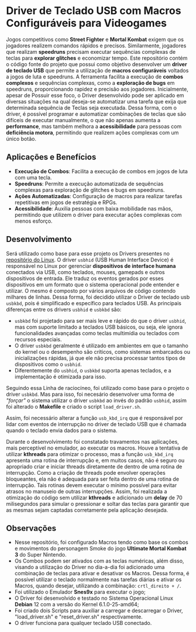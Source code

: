 # Driver de Teclado USB com Macros Configuráveis para Videogames

Jogos competitivos como **Street Fighter** e **Mortal Kombat** exigem que os jogadores realizem comandos rápidos e precisos. Similarmente, jogadores que realizam **speedruns** precisam executar sequências complexas de teclas para **explorar glitches** e economizar tempo. Este repositório contém o código fonte do projeto que possui como objetivo desenvolver um **driver de teclado USB** que permite a utilização de **macros configuráveis** voltados a jogos de luta e speedruns. A ferramenta facilita a execução de **combos complexos** e sequências complexas, como a **exploração de bugs** em speedruns, proporcionando rapidez e precisão aos jogadores. Inicialmente, apesar de Possuir esse foco, o Driver desenvolvido pode ser aplicado em diversas situações na qual deseja-se automatizar uma tarefa que exija que determinada sequência de Teclas seja executada. Dessa forma, com o driver, é possível programar e automatizar combinações de teclas que são difíceis de executar manualmente, o que não apenas aumenta a **performance**, mas também melhora a **acessibilidade** para pessoas com **deficiência motora**, permitindo que realizem ações complexas com um único botão.


## Aplicações e Benefícios

- **Execução de Combos**: Facilita a execução de combos em jogos de luta com uma tecla.
- **Speedruns**: Permite a execução automatizada de sequências complexas para exploração de glitches e bugs em speedruns.
- **Ações Automatizadas**: Configuração de macros para realizar tarefas repetitivas em jogos de estratégia e RPGs.
- **Acessibilidade**: Auxilia pessoas com baixa mobilidade nas mãos, permitindo que utilizem o driver para executar ações complexas com menos esforço.


## Desenvolvimento

Será utilizado como base para esse projeto os Drivers presentes no [repositório do Linux](https://github.com/torvalds/linux/blob/master/drivers/hid/usbhid). O driver `usbhid` (USB Human Interface Device) é responsável no Linux por gerenciar **dispositivos de interface humana** conectados via USB, como teclados, mouses, gamepads e outros dispositivos de entrada. Ele traduz os eventos gerados por esses dispositivos em um formato que o sistema operacional pode entender e utilizar. O mesmo é composto por vários arquivos de código contendo milhares de linhas. Dessa forma, foi decidido utilizar o Driver de teclado usb `usbkbd`, pois é simplificado e específico para teclados USB. As principais diferenças entre os drivers `usbhid` e `usbkbd` são:

- `usbkbd` foi projetado para ser mais leve e rápido do que o driver `usbhid`, mas com suporte limitado a teclados USB básicos, ou seja, ele ignora funcionalidades avançadas como teclas multimídia ou teclados com recursos especiais. 
- O driver `usbkbd` geralmente é utilizado em ambientes em que o tamanho do kernel ou o desempenho são críticos, como sistemas embarcados ou inicializações rápidas, já que ele não precisa processar tantos tipos de dispositivos como o `usbhid`. 
- Diferentemente do `usbhid`, o `usbkbd` suporta apenas teclados, e a implementação é otimizada para isso.

Seguindo essa Linha de raciocíneo, foi utilizado como base para o projeto o driver `usbkbd`. Mas para isso, foi necesário desenvolver uma forma de *"forçar"* o sistema utilizar o driver `usbkbd` ao invés do padrão `usbhid`, assim foi alterado o **Makefile** e criado o script `load_driver.sh`.

Assim, foi necessário alterar a função `usb_kbd_irq` que é responsável por lidar com eventos de interrupção no driver de teclado USB que é chamada quando o teclado envia dados para o sistema.

Durante o desenvolvimento foi constatado travamentos nas aplicações, mais perceptível no emulador, ao executar os macros. Houve a tentativa de utilizar **kthreads** para otimizar o processo, mas a função `usb_kbd_irq` apresenta uma rotina de interrupção e, em muitos casos, não é seguro ou apropriado criar e iniciar threads diretamente de dentro de uma rotina de interrupção. Como a criação de threads pode envolver operações bloqueantes, ela não é adequada para ser feita dentro de uma rotina de interrupção. Tais rotinas devem executar o mínimo possível para evitar atrasos no manuseio de outras interrupções. Assim, foi realizada a otimização do código sem utilizar **kthreads** e adicionado um **delay** de 70 milisegundos para simular o pressionar e soltar das teclas para garantir que as mesmas sejam captadas corretamente pela aplicação desejada.


## Observações

- Nesse repositório, foi configurado Macros tendo como base os combos e movimentos do personagem Smoke do jogo **Ultimate Mortal Kombat 3** do Super Nintendo. 
- Os Combos podem ser ativados com as teclas numéricas, além disso, visando a utilização do Driver no dia-a-dia foi adicionado uma combinação de teclas para ativar e desativar os Macros. Dessa forma, é possível utilizar o teclado normalmente nas tarefas diárias e ativar os Macros, quando desejar, utilizando a combinação: `crtl_direito + /`.
- Foi utilizado o Emulador **Snes9x** para executar o jogo;
- O Driver foi desenvolvido e testado no Sistema Operacional Linux **Debian** 12 com a versão do Kernel 6.1.0-25-amd64;
- Foi criado dois Scripts para auxiliar a carregar e descarregar o Driver, "load_driver.sh" e "reset_driver.sh" respectivamente.
- O driver funciona para qualquer teclado USB conectado.